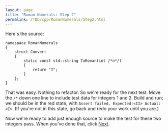 ```yaml
---
layout: page
title: "Roman Numerals: Step 2"
permalink: /TDD/cpp/RomanNumerals/Step2.html
---
```


Here's the source:

```
namespace RomanNumerals
{
	struct Convert
	{
		static const std::string ToRoman(int /*n*/)
		{
			return "I";
		}
	};
}
```

That was easy. Nothing to refactor. So we're ready for the next test.  Move the ```/*``` down one line to include test data for integers 1 and 2. 
Build and run; we should be in the red state, with ```Assert failed. Expected:<II> Actual:<I>```. (If you're not in this state, go back and redo your work until you are.)

Now we're ready to add just enough source to make the test for these two integers pass. When you've done that, click [Next](Step3.html).
